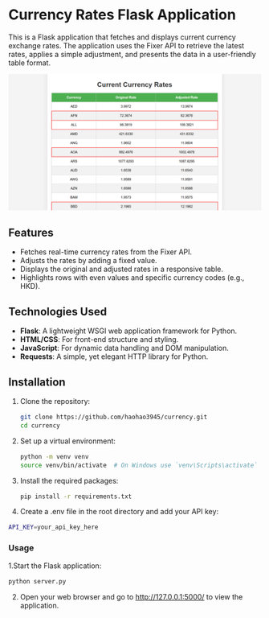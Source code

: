 # Currency Rates Flask Application

This is a Flask application that fetches and displays current currency exchange rates. The application uses the Fixer API to retrieve the latest rates, applies a simple adjustment, and presents the data in a user-friendly table format.

![App](result.png)

## Features

- Fetches real-time currency rates from the Fixer API.
- Adjusts the rates by adding a fixed value.
- Displays the original and adjusted rates in a responsive table.
- Highlights rows with even values and specific currency codes (e.g., HKD).

## Technologies Used

- **Flask**: A lightweight WSGI web application framework for Python.
- **HTML/CSS**: For front-end structure and styling.
- **JavaScript**: For dynamic data handling and DOM manipulation.
- **Requests**: A simple, yet elegant HTTP library for Python.

## Installation

1. Clone the repository:
   ```bash
   git clone https://github.com/haohao3945/currency.git
   cd currency
   ```
   
2. Set up a virtual environment:
   ```bash
   python -m venv venv
   source venv/bin/activate  # On Windows use `venv\Scripts\activate`
   ```

3. Install the required packages:
   ```bash
   pip install -r requirements.txt
   ```

4. Create a .env file in the root directory and add your API key:
  ```bash
  API_KEY=your_api_key_here
  ```


### Usage

1.Start the Flask application:
  ```bash
  python server.py
  ```

2. Open your web browser and go to http://127.0.0.1:5000/ to view the application.





